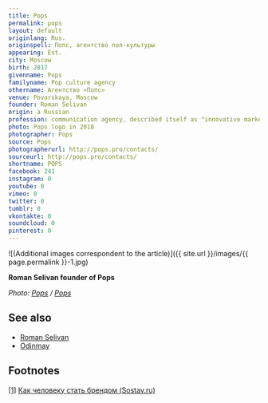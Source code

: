 ```yaml
---
title: Pops
permalink: pops
layout: default
originlang: Rus.
originspell: Попс, агентство поп-культуры
appearing: Est.
city: Moscow
birth: 2017
givenname: Pops
familyname: Pop culture agency
othername: Агентство «Попc»
venue: Povarskaya, Moscow
founder: Roman Selivan
origin: a Russian
profession: communication agency, described itself as "innovative marketing communications, technologies and new media agency", founded by Roman Selivan in 2017
photo: Pops logo in 2018
photographer: Pops
source: Pops
photographerurl: http://pops.pro/contacts/
sourceurl: http://pops.pro/contacts/
shortname: POPS
facebook: 241
instagram: 0
youtube: 0
vimeo: 0
twitter: 0
tumblr: 0
vkontakte: 0
soundcloud: 0
pinterest: 0
---
```


![(Additional images correspondent to the article)]({{ site.url }}/images/{{ page.permalink }}-1.jpg)

**Roman Selivan founder of Pops**

*Photo: [Pops](http://pops.pro/contacts/) / [Pops](http://pops.pro/contacts/)*


## See also

+ [Roman Selivan](selivan-roman)
+ [Odinmay](odinmay)

## Footnotes

[[1]](#a1) <span id="f1"></span> [Как человеку стать брендом (Sostav.ru)](https://www.sostav.ru/publication/rebrending-lichnosti-16760.html)
